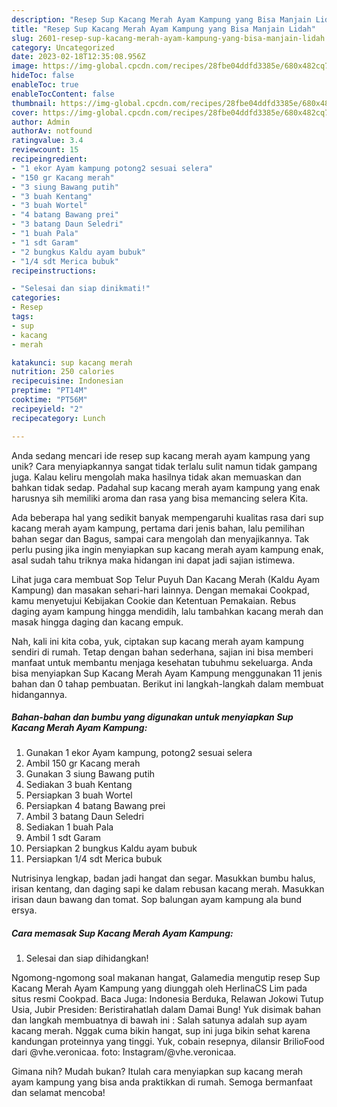 ```yaml
---
description: "Resep Sup Kacang Merah Ayam Kampung yang Bisa Manjain Lidah"
title: "Resep Sup Kacang Merah Ayam Kampung yang Bisa Manjain Lidah"
slug: 2601-resep-sup-kacang-merah-ayam-kampung-yang-bisa-manjain-lidah
category: Uncategorized
date: 2023-02-18T12:35:08.956Z
image: https://img-global.cpcdn.com/recipes/28fbe04ddfd3385e/680x482cq70/sup-kacang-merah-ayam-kampung-foto-resep-utama.jpg
hideToc: false
enableToc: true
enableTocContent: false
thumbnail: https://img-global.cpcdn.com/recipes/28fbe04ddfd3385e/680x482cq70/sup-kacang-merah-ayam-kampung-foto-resep-utama.jpg
cover: https://img-global.cpcdn.com/recipes/28fbe04ddfd3385e/680x482cq70/sup-kacang-merah-ayam-kampung-foto-resep-utama.jpg
author: Admin
authorAv: notfound
ratingvalue: 3.4
reviewcount: 15
recipeingredient:
- "1 ekor Ayam kampung potong2 sesuai selera"
- "150 gr Kacang merah"
- "3 siung Bawang putih"
- "3 buah Kentang"
- "3 buah Wortel"
- "4 batang Bawang prei"
- "3 batang Daun Seledri"
- "1 buah Pala"
- "1 sdt Garam"
- "2 bungkus Kaldu ayam bubuk"
- "1/4 sdt Merica bubuk"
recipeinstructions:

- "Selesai dan siap dinikmati!"
categories:
- Resep
tags:
- sup
- kacang
- merah

katakunci: sup kacang merah 
nutrition: 250 calories
recipecuisine: Indonesian
preptime: "PT14M"
cooktime: "PT56M"
recipeyield: "2"
recipecategory: Lunch

---
```





Anda sedang mencari ide resep sup kacang merah ayam kampung yang unik? Cara menyiapkannya sangat tidak terlalu sulit namun tidak gampang juga. Kalau keliru mengolah maka hasilnya tidak akan memuaskan dan bahkan tidak sedap. Padahal sup kacang merah ayam kampung yang enak harusnya sih memiliki aroma dan rasa yang bisa memancing selera Kita.





Ada beberapa hal yang sedikit banyak mempengaruhi kualitas rasa dari sup kacang merah ayam kampung, pertama dari jenis bahan, lalu pemilihan bahan segar dan Bagus, sampai cara mengolah dan menyajikannya. Tak perlu pusing jika ingin menyiapkan sup kacang merah ayam kampung enak,      asal sudah tahu triknya maka hidangan ini dapat jadi sajian istimewa.














Lihat juga cara membuat Sop Telur Puyuh Dan Kacang Merah (Kaldu Ayam Kampung) dan masakan sehari-hari lainnya. Dengan memakai Cookpad, kamu menyetujui Kebijakan Cookie dan Ketentuan Pemakaian. Rebus daging ayam kampung hingga mendidih, lalu tambahkan kacang merah dan masak hingga daging dan kacang empuk.






Nah, kali ini kita coba, yuk, ciptakan sup kacang merah ayam kampung sendiri di rumah. Tetap dengan bahan sederhana, sajian ini bisa memberi manfaat untuk membantu menjaga kesehatan tubuhmu sekeluarga. Anda bisa menyiapkan Sup Kacang Merah Ayam Kampung menggunakan 11 jenis bahan dan 0 tahap pembuatan. Berikut ini langkah-langkah dalam membuat hidangannya.

<!--inarticleads1-->

##### Bahan-bahan dan bumbu yang digunakan untuk menyiapkan Sup Kacang Merah Ayam Kampung:

1. Gunakan 1 ekor Ayam kampung, potong2 sesuai selera
1. Ambil 150 gr Kacang merah
1. Gunakan 3 siung Bawang putih
1. Sediakan 3 buah Kentang
1. Persiapkan 3 buah Wortel
1. Persiapkan 4 batang Bawang prei
1. Ambil 3 batang Daun Seledri
1. Sediakan 1 buah Pala
1. Ambil 1 sdt Garam
1. Persiapkan 2 bungkus Kaldu ayam bubuk
1. Persiapkan 1/4 sdt Merica bubuk


Nutrisinya lengkap, badan jadi hangat dan segar. Masukkan bumbu halus, irisan kentang, dan daging sapi ke dalam rebusan kacang merah. Masukkan irisan daun bawang dan tomat. Sop balungan ayam kampung ala bund ersya. 

<!--inarticleads2-->

##### Cara memasak Sup Kacang Merah Ayam Kampung:


1. Selesai dan siap dihidangkan!

Ngomong-ngomong soal makanan hangat, Galamedia mengutip resep Sup Kacang Merah Ayam Kampung yang diunggah oleh HerlinaCS Lim pada situs resmi Cookpad. Baca Juga: Indonesia Berduka, Relawan Jokowi Tutup Usia, Jubir Presiden: Beristirahatlah dalam Damai Bung! Yuk disimak bahan dan langkah membuatnya di bawah ini : Salah satunya adalah sup ayam kacang merah. Nggak cuma bikin hangat, sup ini juga bikin sehat karena kandungan proteinnya yang tinggi. Yuk, cobain resepnya, dilansir BrilioFood dari @vhe.veronicaa. foto: Instagram/@vhe.veronicaa. 

Gimana nih? Mudah bukan? Itulah cara menyiapkan sup kacang merah ayam kampung yang bisa anda praktikkan di rumah. Semoga bermanfaat dan selamat mencoba!
